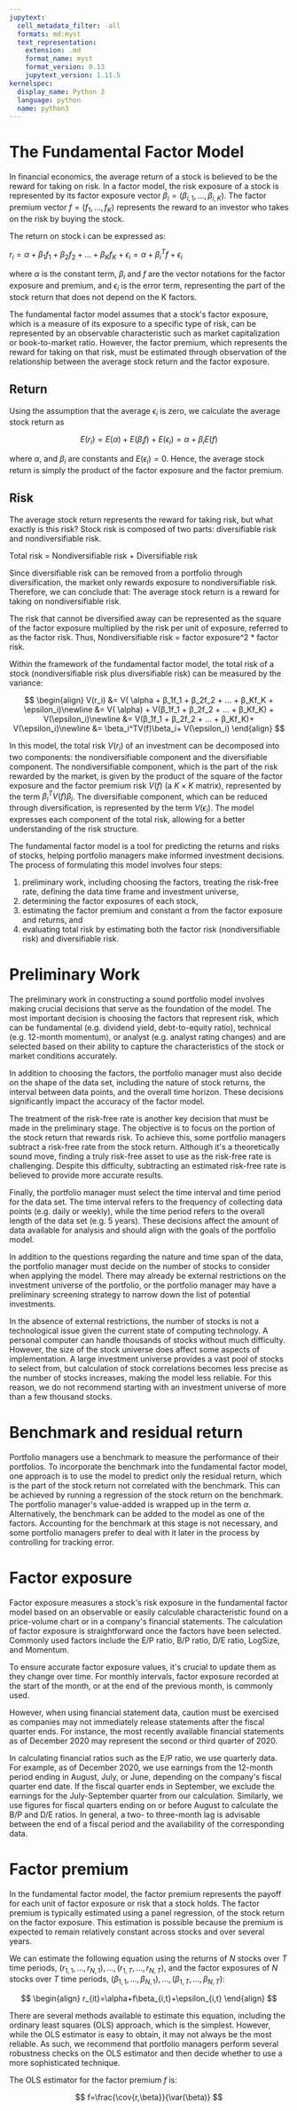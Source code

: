 ```yaml
---
jupytext:
  cell_metadata_filter: -all
  formats: md:myst
  text_representation:
    extension: .md
    format_name: myst
    format_version: 0.13
    jupytext_version: 1.11.5
kernelspec:
  display_name: Python 3
  language: python
  name: python3
---
```


# The Fundamental Factor Model

In financial economics, the average return of a stock is believed to be the reward for taking on risk. In a factor model, the risk exposure of a stock is represented by its factor exposure vector $\beta_i = (\beta_{i,1},...,\beta_{i,K})$. The factor premium vector $f = (f_1,...,f_K)$ represents the reward to an investor who takes on the risk by buying the stock.

The return on stock i can be expressed as:

$r_i = \alpha + β_1f_1 + β_2f_2 + ... + β_Kf_K + \epsilon_i = \alpha + \beta_i^T f + \epsilon_i$

where $\alpha$ is the constant term, $\beta_i$ and $f$ are the vector notations for the factor exposure and premium, and $\epsilon_i$ is the error term, representing the part of the stock return that does not depend on the K factors.

The fundamental factor model assumes that a stock's factor exposure, which is a measure of its exposure to a specific type of risk, can be represented by an observable characteristic such as market capitalization or book-to-market ratio. However, the factor premium, which represents the reward for taking on that risk, must be estimated through observation of the relationship between the average stock return and the factor exposure.

## Return 

Using the assumption that the average $\epsilon_i$ is zero, we calculate the average stock return as

$$E(r_i) = E(\alpha) + E(β_if)+E(\epsilon_i)=\alpha + β_iE(f)$$

where $\alpha$, and $β_i$ are constants and $E(\epsilon_i)=0$. Hence, the average stock return is simply the product of the factor exposure and the factor premium.

## Risk

The average stock return represents the reward for taking risk, but what exactly is this risk? Stock risk is composed of two parts: diversifiable risk and nondiversifiable risk.

Total risk  = Nondiversifiable risk + Diversifiable risk

Since diversifiable risk can be removed from a portfolio through diversification, the market only rewards exposure to nondiversifiable risk. Therefore, we can conclude that: The average stock return is a reward for taking on nondiversifiable risk.

The risk that cannot be diversified away can be represented as the square of the factor exposure multiplied by the risk per unit of exposure, referred to as the factor risk. Thus, Nondiversifiable risk = factor exposure^2 * factor risk.

Within the framework of the fundamental factor model, the total risk of a stock (nondiversifiable risk plus diversifiable risk) can be measured by the variance:

$$
\begin{align}
V(r_i) &= V( \alpha + β_1f_1 + β_2f_2 + ... + β_Kf_K + \epsilon_i)\newline
&= V( \alpha) + V(β_1f_1 + β_2f_2 + ... + β_Kf_K) + V(\epsilon_i)\newline
&= V(β_1f_1 + β_2f_2 + ... + β_Kf_K)+ V(\epsilon_i)\newline
&= \beta_i^TV(f)\beta_i+ V(\epsilon_i)
\end{align}
$$

In this model, the total risk $V(r_i)$ of an investment can be decomposed into two components: the nondiversifiable component and the diversifiable component. The nondiversifiable component, which is the part of the risk rewarded by the market, is given by the product of the square of the factor exposure and the factor premium risk $V(f)$ (a $K\times K$ matrix), represented by the term $\beta_i^TV(f)\beta_i$. The diversifiable component, which can be reduced through diversification, is represented by the term $V(\epsilon_i)$. The model expresses each component of the total risk, allowing for a better understanding of the risk structure.


The fundamental factor model is a tool for predicting the returns and risks of stocks, helping portfolio managers make informed investment decisions. The process of formulating this model involves four steps: 
1) preliminary work, including choosing the factors, treating the risk-free rate, defining the data time frame and investment universe, 
2) determining the factor exposures of each stock, 
3) estimating the factor premium and constant α from the factor exposure and returns, and 
4) evaluating total risk by estimating both the factor risk (nondiversifiable risk) and diversifiable risk.


# Preliminary Work
The preliminary work in constructing a sound portfolio model involves making crucial decisions that serve as the foundation of the model. The most important decision is choosing the factors that represent risk, which can be fundamental (e.g. dividend yield, debt-to-equity ratio), technical (e.g. 12-month momentum), or analyst (e.g. analyst rating changes) and are selected based on their ability to capture the characteristics of the stock or market conditions accurately.

In addition to choosing the factors, the portfolio manager must also decide on the shape of the data set, including the nature of stock returns, the interval between data points, and the overall time horizon. These decisions significantly impact the accuracy of the factor model.

The treatment of the risk-free rate is another key decision that must be made in the preliminary stage. The objective is to focus on the portion of the stock return that rewards risk. To achieve this, some portfolio managers subtract a risk-free rate from the stock return. Although it's a theoretically sound move, finding a truly risk-free asset to use as the risk-free rate is challenging. Despite this difficulty, subtracting an estimated risk-free rate is believed to provide more accurate results.

Finally, the portfolio manager must select the time interval and time period for the data set. The time interval refers to the frequency of collecting data points (e.g. daily or weekly), while the time period refers to the overall length of the data set (e.g. 5 years). These decisions affect the amount of data available for analysis and should align with the goals of the portfolio model.

In addition to the questions regarding the nature and time span of the data, the portfolio manager must decide on the number of stocks to consider when applying the model. There may already be external restrictions on the investment universe of the portfolio, or the portfolio manager may have a preliminary screening strategy to narrow down the list of potential investments.

In the absence of external restrictions, the number of stocks is not a technological issue given the current state of computing technology. A personal computer can handle thousands of stocks without much difficulty. However, the size of the stock universe does affect some aspects of implementation. A large investment universe provides a vast pool of stocks to select from, but calculation of stock correlations becomes less precise as the number of stocks increases, making the model less reliable. For this reason, we do not recommend starting with an investment universe of more than a few thousand stocks.

# Benchmark and residual return
Portfolio managers use a benchmark to measure the performance of their portfolios. To incorporate the benchmark into the fundamental factor model, one approach is to use the model to predict only the residual return, which is the part of the stock return not correlated with the benchmark. This can be achieved by running a regression of the stock return on the benchmark. The portfolio manager's value-added is wrapped up in the term $\alpha$. Alternatively, the benchmark can be added to the model as one of the factors. Accounting for the benchmark at this stage is not necessary, and some portfolio managers prefer to deal with it later in the process by controlling for tracking error.

# Factor exposure
Factor exposure measures a stock's risk exposure in the fundamental factor model based on an observable or easily calculable characteristic found on a price-volume chart or in a company's financial statements. The calculation of factor exposure is straightforward once the factors have been selected. Commonly used factors include the E/P ratio, B/P ratio, D/E ratio, LogSize, and Momentum.

To ensure accurate factor exposure values, it's crucial to update them as they change over time. For monthly intervals, factor exposure recorded at the start of the month, or at the end of the previous month, is commonly used.

However, when using financial statement data, caution must be exercised as companies may not immediately release statements after the fiscal quarter ends. For instance, the most recently available financial statements as of December 2020 may represent the second or third quarter of 2020.

In calculating financial ratios such as the E/P ratio, we use quarterly data. For example, as of December 2020, we use earnings from the 12-month period ending in August, July, or June, depending on the company's fiscal quarter end date. If the fiscal quarter ends in September, we exclude the earnings for the July-September quarter from our calculation. Similarly, we use figures for fiscal quarters ending on or before August to calculate the B/P and D/E ratios. In general, a two- to three-month lag is advisable between the end of a fiscal period and the availability of the corresponding data.

# Factor premium
In the fundamental factor model, the factor premium represents the payoff for each unit of factor exposure or risk that a stock holds. The factor premium is typically estimated using a panel regression, of the stock return on the factor exposure. This estimation is possible because the premium is expected to remain relatively constant across stocks and over several years.

We can estimate the following equation using the returns of $N$ stocks over $T$ time periods, ${(r_{1,1}, ..., r_{N,1}), ..., (r_{1,T}, ..., r_{N,T})}$, and the factor exposures of $N$ stocks over $T$ time periods, ${(β_{1,1}, ..., β_{N,1}), ..., (β_{1,T}, ..., β_{N,T})}$:

$$
\begin{align}
r_{it}=\alpha+f\beta_{i,t}+\epsilon_{i,t}
\end{align}
$$

There are several methods available to estimate this equation, including the ordinary least squares (OLS) approach, which is the simplest. However, while the OLS estimator is easy to obtain, it may not always be the most reliable. As such, we recommend that portfolio managers perform several robustness checks on the OLS estimator and then decide whether to use a more sophisticated technique.


The OLS estimator for the factor premium $f$ is:

$$
f=\frac{\cov{r,\beta}}{\var(\beta)}
$$


